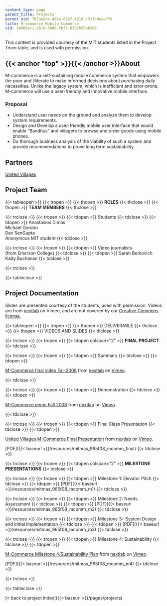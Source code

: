 ```yaml
---
content_type: page
parent_title: Projects
parent_uid: 7b53ea3b-401e-0767-1816-c31fc0eee770
title: M-commerce Mobile Commerce
uid: 24005ec1-d818-30d8-fb37-63b7b50e81b6
---
```


This content is provided courtesy of the MIT students listed in the Project Team table, and is used with permission.

{{< anchor "top" >}}{{< /anchor >}}About
----------------------------------------

M-commerce is a self-sustaining mobile commerce system that empowers the poor and illiterate to make informed decisions about purchasing daily necessities. Unlike the legacy system, which is inefficient and error-prone, M-commerce will use a user-friendly and innovative mobile interface.

### Proposal

*   Understand user needs on the ground and analyze them to develop system requirements.
*   Design and Develop a user-friendly mobile user interface that would enable “Bandhus” and villagers to browse and order goods using mobile phones.
*   Do thorough business analysis of the viability of such a system and provide recommendations to prove long term sustainability.

Partners
--------

[United Villages](https://www.crunchbase.com/organization/united-villages-inc)

Project Team
------------

{{< tableopen >}}
{{< tropen >}}
{{< thopen >}}
**ROLES**
{{< thclose >}}
{{< thopen >}}
**TEAM MEMBERS**
{{< thclose >}}

{{< trclose >}}
{{< tropen >}}
{{< tdopen >}}
Students
{{< tdclose >}}
{{< tdopen >}}
Anastasios Dimas  
Michael Gordon  
Dev SenGupta  
Anonymous MIT student
{{< tdclose >}}

{{< trclose >}}
{{< tropen >}}
{{< tdopen >}}
Video journalists  
(from Emerson College)
{{< tdclose >}}
{{< tdopen >}}
Sarah Berkovich  
Kady Buchanan
{{< tdclose >}}

{{< trclose >}}

{{< tableclose >}}

Project Documentation
---------------------

Slides are presented courtesy of the students, used with permission. Videos are from [nextlab](https://vimeo.com/nextlab/) on Vimeo, and are not covered by our [Creative Commons license](/terms/#cc).

{{< tableopen >}}
{{< tropen >}}
{{< thopen >}}
DELIVERABLE
{{< thclose >}}
{{< thopen >}}
VIDEOS AND SLIDES
{{< thclose >}}

{{< trclose >}}
{{< tropen >}}
{{< tdopen colspan="2" >}}
**FINAL PROJECT**
{{< tdclose >}}

{{< trclose >}}
{{< tropen >}}
{{< tdopen >}}
Summary
{{< tdclose >}}
{{< tdopen >}}


[M-Commerce final video Fall 2008](https://vimeo.com/4886065) from [nextlab](https://vimeo.com/nextlab) on [Vimeo](https://vimeo.com).


{{< tdclose >}}

{{< trclose >}}
{{< tropen >}}
{{< tdopen >}}
Demonstration
{{< tdclose >}}
{{< tdopen >}}


[M-Commerce demo Fall 2008](https://vimeo.com/4872619) from [nextlab](https://vimeo.com/nextlab) on [Vimeo](https://vimeo.com).


{{< tdclose >}}

{{< trclose >}}
{{< tropen >}}
{{< tdopen >}}
Final Class Presentation
{{< tdclose >}}
{{< tdopen >}}


[United Villages M-Commerce Final Presentation](https://vimeo.com/3163018) from [nextlab](https://vimeo.com/nextlab) on [Vimeo](https://vimeo.com).

  
[PDF]({{< baseurl >}}/resources/mitmas_965f08_mcomm_final)
{{< tdclose >}}

{{< trclose >}}
{{< tropen >}}
{{< tdopen colspan="2" >}}
**MILESTONE PRESENTATIONS**
{{< tdclose >}}

{{< trclose >}}
{{< tropen >}}
{{< tdopen >}}
Milestone 1: Elevator Pitch
{{< tdclose >}}
{{< tdopen >}}
[PDF]({{< baseurl >}}/resources/mitmas_965f08_mcomm_m1)
{{< tdclose >}}

{{< trclose >}}
{{< tropen >}}
{{< tdopen >}}
Milestone 2: Needs Assessment
{{< tdclose >}}
{{< tdopen >}}
[PDF]({{< baseurl >}}/resources/mitmas_965f08_mcomm_m2)
{{< tdclose >}}

{{< trclose >}}
{{< tropen >}}
{{< tdopen >}}
Milestone 3:  System Design and Initial Implementation
{{< tdclose >}}
{{< tdopen >}}
[PDF]({{< baseurl >}}/resources/mitmas_965f08_mcomm_m3)
{{< tdclose >}}

{{< trclose >}}
{{< tropen >}}
{{< tdopen >}}
Milestone 4: Sustainability
{{< tdclose >}}
{{< tdopen >}}


[M-Commerce Milestone 4/Sustainability Plan](https://vimeo.com/3187212) from [nextlab](https://vimeo.com/nextlab) on [Vimeo](https://vimeo.com).

  
[PDF]({{< baseurl >}}/resources/mitmas_965f08_mcomm_m4)
{{< tdclose >}}

{{< trclose >}}

{{< tableclose >}}

[< back to project index]({{< baseurl >}}/pages/projects)